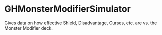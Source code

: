 # GHMonsterModifierSimulator
 Gives data on how effective Shield, Disadvantage, Curses, etc. are vs. the Monster Modifier deck.
